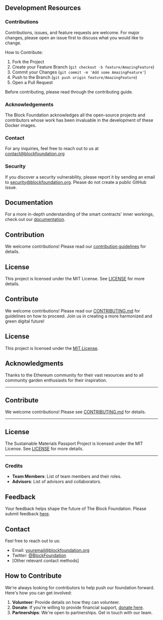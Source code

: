 
## Development Resources

### Contributions

Contributions, issues, and feature requests are welcome. For major changes, please open an issue first to discuss what you would like to change.

How to Contribute:

1. Fork the Project
2. Create your Feature Branch (`git checkout -b feature/AmazingFeature`)
3. Commit your Changes (`git commit -m 'Add some AmazingFeature'`)
4. Push to the Branch (`git push origin feature/AmazingFeature`)
5. Open a Pull Request

Before contributing, please read through the contributing guide.

### Acknowledgements
The Block Foundation acknowledges all the open-source projects and contributors whose work has been invaluable in the development of these Docker images.

### Contact
For any inquiries, feel free to reach out to us at contact@blockfoundation.org

### Security
If you discover a security vulnerability, please report it by sending an email to security@blockfoundation.org. Please do not create a public GitHub issue.







## Documentation

For a more in-depth understanding of the smart contracts' inner workings, check out our [documentation](./docs).

## Contribution

We welcome contributions! Please read our [contribution guidelines](./CONTRIBUTING.md) for details.

## License

This project is licensed under the MIT License. See [LICENSE](./LICENSE) for more details.




## Contribute

We welcome contributions! Please read our [CONTRIBUTING.md](path_to_contributing.md) for guidelines on how to proceed. Join us in creating a more harmonized and green digital future!

## License

This project is licensed under the [MIT License](LICENSE.md).

## Acknowledgments

Thanks to the Ethereum community for their vast resources and to all community garden enthusiasts for their inspiration.







---

## Contribute

We welcome contributions! Please see [CONTRIBUTING.md](./CONTRIBUTING.md) for details.

---

## License

The Sustainable Materials Passport Project is licensed under the MIT License. See [LICENSE](./LICENSE) for more details.

---

### Credits

- **Team Members**: List of team members and their roles.
- **Advisors**: List of advisors and collaborators.




## Feedback

Your feedback helps shape the future of The Block Foundation. Please submit feedback [here](LINK_TO_FEEDBACK_FORM_OR_PAGE).

## Contact

Feel free to reach out to us:

- Email: [youremail@blockfoundation.org](mailto:youremail@blockfoundation.org)
- Twitter: [@BlockFoundation](https://twitter.com/BlockFoundation)
- [Other relevant contact methods]



## How to Contribute

We're always looking for contributors to help push our foundation forward. Here's how you can get involved:

1. **Volunteer**: Provide details on how they can volunteer.
2. **Donate**: If you're willing to provide financial support, [donate here](#).
3. **Partnerships**: We're open to partnerships. Get in touch with our team.
